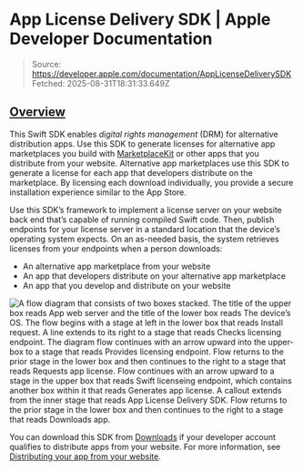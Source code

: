 # App License Delivery SDK | Apple Developer Documentation

> Source: https://developer.apple.com/documentation/AppLicenseDeliverySDK
> Fetched: 2025-08-31T18:31:33.649Z

## [Overview](https://developer.apple.com/documentation/AppLicenseDeliverySDK#Overview)

This Swift SDK enables _digital rights management_ (DRM) for alternative distribution apps. Use this SDK to generate licenses for alternative app marketplaces you build with [MarketplaceKit](https://developer.apple.com/documentation/MarketplaceKit) or other apps that you distribute from your website. Alternative app marketplaces use this SDK to generate a license for each app that developers distribute on the marketplace. By licensing each download individually, you provide a secure installation experience similar to the App Store.

Use this SDK’s framework to implement a license server on your website back end that’s capable of running compiled Swift code. Then, publish endpoints for your license server in a standard location that the device’s operating system expects. On an as-needed basis, the system retrieves licenses from your endpoints when a person downloads:

- An alternative app marketplace from your website
- An app that developers distribute on your alternative app marketplace
- An app that you develop and distribute on your website

![A flow diagram that consists of two boxes stacked. The title of the upper box reads App web server and the title of the lower box reads The device’s OS. The flow begins with a stage at left in the lower box that reads Install request. A line extends to its right to a stage that reads Checks licensing endpoint. The diagram flow continues with an arrow upward into the upper-box to a stage that reads Provides licensing endpoint. Flow returns to the prior stage in the lower box and then continues to the right to a stage that reads Requests app license. Flow continues with an arrow upward to a stage in the upper box that reads Swift licenseing endpoint, which contains another box within it that reads Generates app license. A callout extends from the inner stage that reads App License Delivery SDK. Flow returns to the prior stage in the lower box and then continues to the right to a stage that reads Downloads app.](https://docs-assets.developer.apple.com/published/c876327122638bd2bbab73f72fab6637/app-license-delivery-hero%402x.png)

You can download this SDK from [Downloads](https://developer.apple.com/download/all/) if your developer account qualifies to distribute apps from your website. For more information, see [Distributing your app from your website](https://developer.apple.com/documentation/appdistribution/distributing-your-app-from-your-website).
